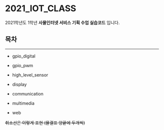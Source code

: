 # 2021_IOT_CLASS
2021학년도 1학년 **사물인터넷 서비스 기획 수업 실습코드** 입니다.

## 목차
---
* gpio_digital

+ gpio_pwm

- high_level_sensor

- display

+ communication

* multimedia

* web

~~취소선은 이렇게 표현 (물결표 양끝에 두개씩)~~
